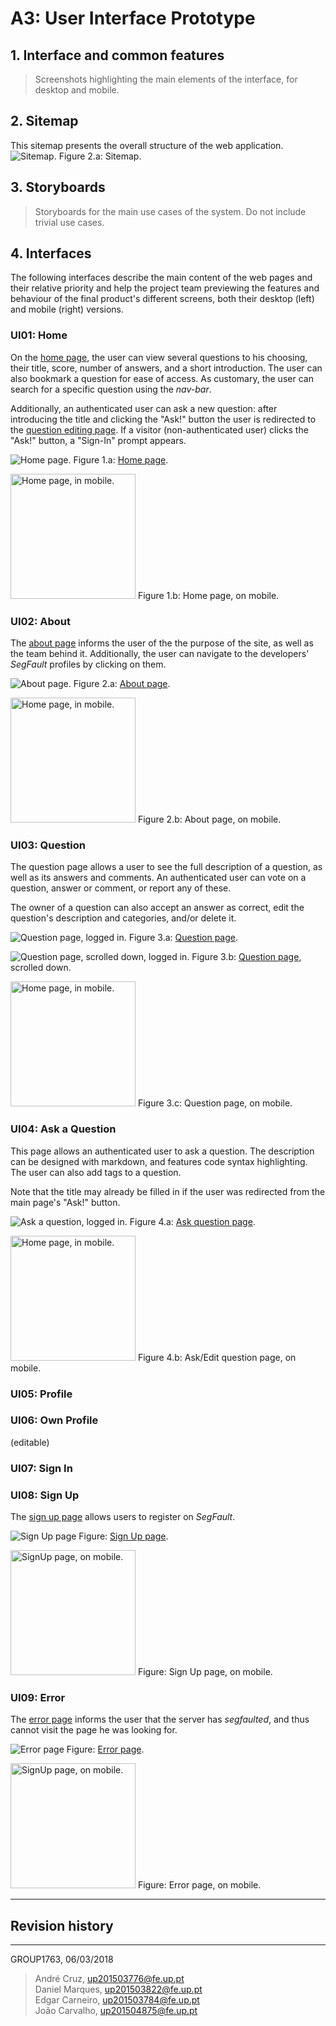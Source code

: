 # A3: User Interface Prototype

## 1. Interface and common features

> Screenshots highlighting the main elements of the interface, for desktop and mobile.

## 2. Sitemap

This sitemap presents the overall structure of the web application.
![Sitemap.](SiteMap.png)
Figure 2.a: Sitemap.

## 3. Storyboards

> Storyboards for the main use cases of the system.
> Do not include trivial use cases.

## 4. Interfaces

The following interfaces describe the main content of the web pages and their relative priority and help the project team previewing the features and behaviour of the final product's different screens, both their desktop (left) and mobile (right) versions.

### UI01: Home
On the [home page](https://jflcarvalho.github.io/lbaw1763/index.html), the user can view several questions to his choosing, their title, score, number of answers, and a short introduction. The user can also bookmark a question for ease of access. As customary, the user can search for a specific question using the _nav-bar_.

Additionally, an authenticated user can ask a new question: after introducing the title and clicking the "Ask!" button the user is redirected to the [question editing page](https://jflcarvalho.github.io/lbaw1763/ask_question.html). If a visitor (non-authenticated user) clicks the "Ask!" button, a "Sign-In" prompt appears.

![Home page.](screenshots/index-logged.png)
Figure 1.a: [Home page](https://jflcarvalho.github.io/lbaw1763/index.html).

<img src="screenshots/index_mobile.png" alt="Home page, in mobile." style="width: 200px;"/>
Figure 1.b: Home page, on mobile.


### UI02: About

The [about page](https://jflcarvalho.github.io/lbaw1763/about.html) informs the user of the the purpose of the site, as well as the team behind it. Additionally, the user can navigate to the developers' _SegFault_ profiles by clicking on them.

![About page.](screenshots/about.png)
Figure 2.a: [About page](https://jflcarvalho.github.io/lbaw1763/about.html).

<img src="screenshots/about_mobile.png" alt="Home page, in mobile." style="width: 200px;"/>
Figure 2.b: About page, on mobile.


### UI03: Question
The question page allows a user to see the full description of a question, as well as its answers and comments. An authenticated user can vote on a question, answer or comment, or report any of these.

The owner of a question can also accept an answer as correct, edit the question's description and categories, and/or delete it.

![Question page, logged in.](screenshots/question-logged.png)
Figure 3.a: [Question page](https://jflcarvalho.github.io/lbaw1763/question.html).

![Question page, scrolled down, logged in.](screenshots/question.png)
Figure 3.b: [Question page](https://jflcarvalho.github.io/lbaw1763/question.html), scrolled down.

<img src="screenshots/question_logged_mobile.png" alt="Home page, in mobile." style="width: 200px;"/>
Figure 3.c: Question page, on mobile.


### UI04: Ask a Question
This page allows an authenticated user to ask a question. The description can be designed with markdown, and features code syntax highlighting. The user can also add tags to a question.

Note that the title may already be filled in if the user was redirected from the main page's "Ask!" button.

![Ask a question, logged in.](screenshots/ask_question.png)
Figure 4.a: [Ask question page](https://jflcarvalho.github.io/lbaw1763/ask_question.html).

<img src="screenshots/ask_question_mobile.png" alt="Home page, in mobile." style="width: 200px;"/>
Figure 4.b: Ask/Edit question page, on mobile.

### UI05: Profile


### UI06: Own Profile
(editable)

### UI07: Sign In


### UI08: Sign Up
The [sign up page](https://jflcarvalho.github.io/lbaw1763/sign-up.html) allows users to register on _SegFault_.

![Sign Up page](screenshots/sign-up-smaller.png)
Figure: [Sign Up page](https://jflcarvalho.github.io/lbaw1763/sign-up.html).

<img src="screenshots/sign-up_mobile.png" alt="SignUp page, on mobile." style="width: 200px;"/>
Figure: Sign Up page, on mobile.


### UI09: Error
The [error page]() informs the user that the server has _segfaulted_, and thus cannot visit the page he was looking for.

![Error page](screenshots/error.png)
Figure: [Error page](https://jflcarvalho.github.io/lbaw1763/error.html).

<img src="screenshots/error_mobile.png" alt="SignUp page, on mobile." style="width: 200px;"/>
Figure: Error page, on mobile.


***

## Revision history


***

GROUP1763, 06/03/2018

> André Cruz, up201503776@fe.up.pt  
> Daniel Marques, up201503822@fe.up.pt  
> Edgar Carneiro, up201503784@fe.up.pt  
> João Carvalho, up201504875@fe.up.pt  
